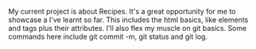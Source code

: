My current project is about Recipes. It's a great opportunity for me to showcase a I've learnt so far.
This includes the html basics, like elements and tags plus their attributes.
I'll also flex my muscle on git basics. Some commands here include git commit -m, git status and git log.
